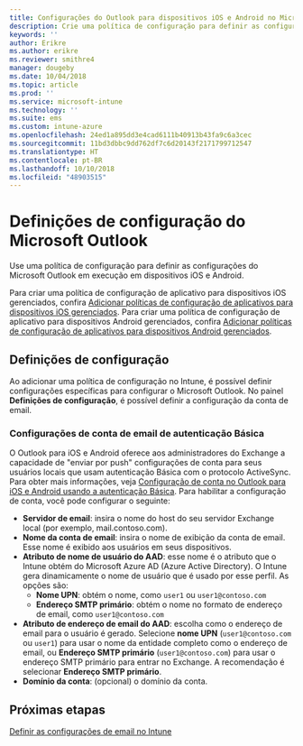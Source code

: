 ```yaml
---
title: Configurações do Outlook para dispositivos iOS e Android no Microsoft Intune
description: Crie uma política de configuração para definir as configurações do Microsoft Outlook em execução em dispositivos iOS e Android.
keywords: ''
author: Erikre
ms.author: erikre
ms.reviewer: smithre4
manager: dougeby
ms.date: 10/04/2018
ms.topic: article
ms.prod: ''
ms.service: microsoft-intune
ms.technology: ''
ms.suite: ems
ms.custom: intune-azure
ms.openlocfilehash: 24ed1a895dd3e4cad6111b40913b43fa9c6a3cec
ms.sourcegitcommit: 11bd3dbbc9dd762df7c6d20143f2171799712547
ms.translationtype: HT
ms.contentlocale: pt-BR
ms.lasthandoff: 10/10/2018
ms.locfileid: "48903515"
---
```

# <a name="microsoft-outlook-configuration-settings"></a>Definições de configuração do Microsoft Outlook 

Use uma política de configuração para definir as configurações do Microsoft Outlook em execução em dispositivos iOS e Android. 

Para criar uma política de configuração de aplicativo para dispositivos iOS gerenciados, confira [Adicionar políticas de configuração de aplicativos para dispositivos iOS gerenciados](app-configuration-policies-use-ios.md). Para criar uma política de configuração de aplicativo para dispositivos Android gerenciados, confira [Adicionar políticas de configuração de aplicativos para dispositivos Android gerenciados](app-configuration-policies-use-android.md). 

## <a name="configuration-settings"></a>Definições de configuração

Ao adicionar uma política de configuração no Intune, é possível definir configurações específicas para configurar o Microsoft Outlook. No painel **Definições de configuração**, é possível definir a configuração da conta de email.

### <a name="basic-authentication-email-account-settings"></a>Configurações de conta de email de autenticação Básica
O Outlook para iOS e Android oferece aos administradores do Exchange a capacidade de "enviar por push" configurações de conta para seus usuários locais que usam autenticação Básica com o protocolo ActiveSync. Para obter mais informações, veja [Configuração de conta no Outlook para iOS e Android usando a autenticação Básica](https://docs.microsoft.com/Exchange/clients/outlook-for-ios-and-android/account-setup). Para habilitar a configuração de conta, você pode configurar o seguinte:

- **Servidor de email**: insira o nome do host do seu servidor Exchange local (por exemplo, mail.contoso.com).
- **Nome da conta de email**: insira o nome de exibição da conta de email. Esse nome é exibido aos usuários em seus dispositivos.
- **Atributo de nome de usuário do AAD**: esse nome é o atributo que o Intune obtém do Microsoft Azure AD (Azure Active Directory). O Intune gera dinamicamente o nome de usuário que é usado por esse perfil. As opções são:
  - **Nome UPN**: obtém o nome, como `user1` ou `user1@contoso.com`
  - **Endereço SMTP primário**: obtém o nome no formato de endereço de email, como `user1@contoso.com`
- **Atributo de endereço de email do AAD**: escolha como o endereço de email para o usuário é gerado. Selecione **nome UPN** (`user1@contoso.com` ou `user1`) para usar o nome da entidade completo como o endereço de email, ou **Endereço SMTP primário** (`user1@contoso.com`) para usar o endereço SMTP primário para entrar no Exchange. A recomendação é selecionar **Endereço SMTP primário**.
- **Domínio da conta**: (opcional) o domínio da conta.

## <a name="next-steps"></a>Próximas etapas
[Definir as configurações de email no Intune](email-settings-configure.md)

